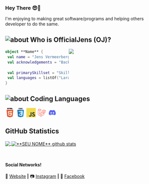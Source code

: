 ### Hey There 😎👋

I'm enjoying to making great software/programs and helping others developer to do the same.

## <img width="45" alt="about" src="https://i.imgur.com/HeWSnv1.png"> Who is OfficialJens (OJ)?

<img align="right" width="300" src="https://i.imgur.com/RNTcyZ7.gif" />

```kotlin
object **Name** {
 val name = "Jens Vermeerbergen"
 val acknowledgements = "Back -End Developer"
 
 val primarySkillset = "Skills"
 val languages = listOf("Laravel & PHP", "HTML & CSS", "JavaScript", "DiscordJS") 
}
```

## <img width="45" alt="about" src="https://i.imgur.com/KHirK7L.png"> Coding Languages

<code><img height="30" src="https://raw.githubusercontent.com/github/explore/80688e429a7d4ef2fca1e82350fe8e3517d3494d/topics/html/html.png"></code>
<code><img height="30" src="https://raw.githubusercontent.com/github/explore/80688e429a7d4ef2fca1e82350fe8e3517d3494d/topics/css/css.png"></code>
<code><img height="30" src="https://raw.githubusercontent.com/github/explore/80688e429a7d4ef2fca1e82350fe8e3517d3494d/topics/javascript/javascript.png"></code>
<code><img height="30" src="https://raw.githubusercontent.com/github/explore/80688e429a7d4ef2fca1e82350fe8e3517d3494d/topics/laravel/laravel.png"></code>
<code><img height="30" src="https://raw.githubusercontent.com/github/explore/80688e429a7d4ef2fca1e82350fe8e3517d3494d/topics/discord/discord.png"></code>

## **GitHub Statistics**
<a href="https://github.com/OfficialJens">
  <img align="center" src="https://github-readme-stats.vercel.app/api/top-langs/?username=OfficialJens&theme=dracula&hide_langs_below=1" />
</a>

<a href="https://github.com/OfficialJens">
 <img align="center" src="https://github-readme-stats.vercel.app/api?username=OfficialJens&show_icons=true&theme=dracula&line_height=27" alt="**SEU NOME** github stats"/>
</a>

[Website]: https://jensv.be
[Instagram]: https://www.instagram.com/jensv_be/
[Facebook]: https://www.facebook.com/jensv.webdevelopment
<br>

#### Social Networks!

🏡 [Website][Website] **|** 
📷 [Instagram][Instagram] **|** 
👔 [Facebook][Facebook]
